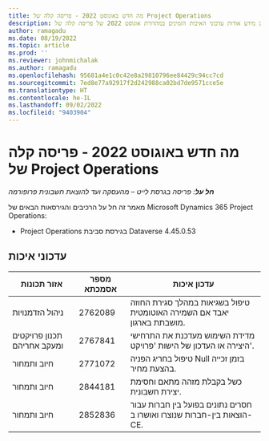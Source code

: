 ```yaml
---
title: מה חדש באוגוסט 2022 - פריסה קלה של Project Operations
description: מאמר זה מספק מידע אודות עדכוני האיכות הזמינים במהדורת אוגוסט 2022 של פריסה קלה של Microsoft Dynamics 365 Project Operations.
author: ramagadu
ms.date: 08/19/2022
ms.topic: article
ms.prod: ''
ms.reviewer: johnmichalak
ms.author: ramagadu
ms.openlocfilehash: 95681a4e1c0c42e8a29810796ee84429c94cc7cd
ms.sourcegitcommit: 7ed8e77a92917f2d242988ca02bd7de9571cce5e
ms.translationtype: HT
ms.contentlocale: he-IL
ms.lasthandoff: 09/02/2022
ms.locfileid: "9403904"
---
```

# <a name="whats-new-august-2022---project-operations-lite-deployment"></a>מה חדש באוגוסט 2022 - פריסה קלה של Project Operations

_**חל על**: פריסה בגרסת לייט – מהעסקה ועד להוצאת חשבונית פרופורמה_

מאמר זה חל על הרכיבים והגירסאות הבאים של Microsoft Dynamics 365 Project Operations:

- Project Operations בגירסת סביבת Dataverse 4.45.0.53

## <a name="quality-updates"></a>עדכוני איכות

| אזור תכונות | מספר אסמכתא | עדכון איכות |
| --- | --- | --- |
|   ניהול הזדמנויות | 2762089 | טיפול בשגיאות במהלך סגירת החוזה יאבד אם השמירה האוטומטית מושבתת בארגון.|
|‏‫תכנון פרויקטים ומעקב אחריהם | 2767841 | מדידת השימוש מעדכנת את התרחישי היצירה או העדכון של הישות 'פרויקט'.|
|חיוב ותמחור | 2771072 | טיפול בחריג הפניה Null בזמן זכייה בהצעת מחיר.|
|חיוב ותמחור | 2844181 |כשל בקבלת מזהה מתאם וחסימת יצירת חשבונית.|
|חיוב ותמחור | 2852836 | חסרים נתונים בפועל בין חברות עבור הוצאות בין-חברות שנוצרו ואושרו ב-CE.|
